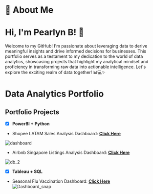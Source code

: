 # 🚀 About Me

# Hi, I'm Pearlyn B! 👋
Welcome to my GitHub! I'm passionate about leveraging data to derive meaningful insights and drive informed decisions for businesses. This portfolio serves as a testament to my dedication to the world of data analytics, showcasing projects that highlight my analytical mindset and proficiency in transforming raw data into actionable intelligence. Let's explore the exciting realm of data together! 📊💻✨

# Data Analytics Portfolio

## Portfolio Projects

- [x] **PowerBI + Python**
- Shopee LATAM Sales Analysis Dashboard: **[Click Here](https://github.com/Pearlyn-B/shopeelatam/blob/main/README.md)**<br />

![dashboard](https://github.com/Pearlyn-B/portfolio/assets/80374547/768e8ac3-0e78-4d16-87c1-097268b0cb82)

- Airbnb Singapore Listings Analysis Dashboard: **[Click Here](https://github.com/Pearlyn-B/airbnbsg/blob/main/README.md)**<br />

![db_2](https://github.com/Pearlyn-B/portfolio/assets/80374547/2797eeb3-5aea-400d-9533-891e992a36ad)

- [x] **Tableau + SQL**
- Seasonal Flu Vaccination Dashboard: **[Click Here](https://github.com/Pearlyn-B/fluvaccine)**<br />
![Dashboard_snap](https://github.com/Pearlyn-B/da-portfolio/assets/80374547/10b16968-850b-45d6-aefd-7740fb1dd8ba)

